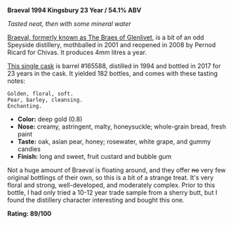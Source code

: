 **Braeval 1994 Kingsbury 23 Year / 54.1% ABV**

*Tasted neat, then with some mineral water*

[Braeval, formerly known as The Braes of Glenlivet](https://scotchwhisky.com/whiskypedia/1826/braeval/), is a bit of an odd Speyside distillery, mothballed in 2001 and reopened in 2008 by Pernod Ricard for Chivas.  It produces 4mm litres a year.

[This single cask](https://www.whiskybase.com/whiskies/whisky/127898/braes-of-glenlivet-1994-kb) is barrel #165588, distilled in 1994 and bottled in 2017 for 23 years in the cask.  It yielded 182 bottles, and comes with these tasting notes:

    Golden, floral, soft.  
    Pear, barley, cleansing.  
    Enchanting.

* **Color:** deep gold (0.8)
* **Nose:** creamy, astringent, malty, honeysuckle; whole-grain bread, fresh paint  
* **Taste:** oak, asian pear, honey; rosewater, white grape, and gummy candies
* **Finish:** long and sweet, fruit custard and bubble gum 

Not a huge amount of Braeval is floating around, and they offer ~~no~~ very few original bottlings of their own, so this is a bit of a strange treat.  It's very floral and strong, well-developed, and moderately complex.  Prior to this bottle, I had only tried a 10-12 year trade sample from a sherry butt, but I found the distillery character interesting and bought this one.

**Rating: 89/100**